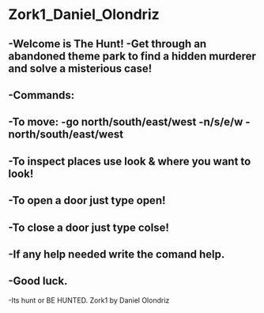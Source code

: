 # Zork1_Daniel_Olondriz
-Welcome is The Hunt!
 -Get through an abandoned theme park to find a hidden murderer and solve a misterious case!
 -
 -Commands:
 -
 -To move:
 -go north/south/east/west
 -n/s/e/w
 -north/south/east/west
 -
 -To inspect places use look & where you want to look!
 -
 -To open a door just type open!
 -
 -To close a door just type colse!
 -
 -If any help needed write the comand help.
 -
 -Good luck.
 -
 -Its hunt or BE HUNTED.
Zork1 by Daniel Olondriz
